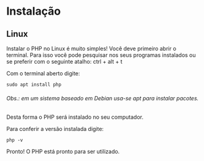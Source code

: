 # Instalação

## Linux
Instalar o PHP no Linux é muito simples! Você deve primeiro abrir o terminal. Para isso você pode pesquisar nos seus programas instalados ou se preferir com o seguinte atalho:
ctrl + alt + t

Com o terminal aberto digite:

    sudo apt install php
###### Obs.: em um sistema baseado em Debian usa-se apt para instalar pacotes.  


Desta forma o PHP será instalado no seu computador.

Para conferir a versão instalada digite:

    php -v
  
  Pronto! O PHP está pronto para ser utilizado.

